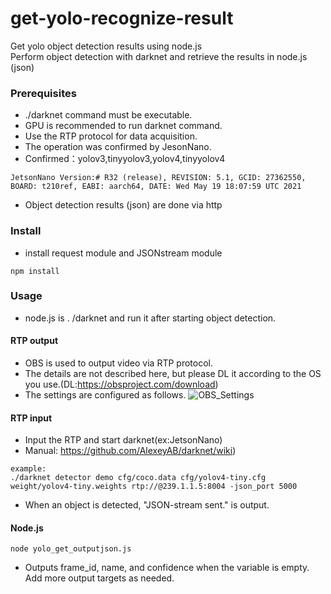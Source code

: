 # get-yolo-recognize-result
Get yolo object detection results using node.js  
Perform object detection with darknet and retrieve the results in node.js (json)

### Prerequisites
* ./darknet command must be executable.
* GPU is recommended to run darknet command.
* Use the RTP protocol for data acquisition.
* The operation was confirmed by JesonNano.
* Confirmed：yolov3,tinyyolov3,yolov4,tinyyolov4
```
JetsonNano Version:# R32 (release), REVISION: 5.1, GCID: 27362550, BOARD: t210ref, EABI: aarch64, DATE: Wed May 19 18:07:59 UTC 2021
```
* Object detection results (json) are done via http

### Install  
* install request module and JSONstream module
```
npm install
```

### Usage
* node.js is . /darknet and run it after starting object detection.
#### RTP output
* OBS is used to output video via RTP protocol.
* The details are not described here, but please DL it according to the OS you use.(DL:https://obsproject.com/download)
* The settings are configured as follows.
![OBS_Settings](https://user-images.githubusercontent.com/33836132/128598900-4ec94a66-0d53-47aa-b427-408537e60da3.jpg)
#### RTP input 
* Input the RTP and start darknet(ex:JetsonNano)
* Manual: https://github.com/AlexeyAB/darknet/wiki)
```
example:
./darknet detector demo cfg/coco.data cfg/yolov4-tiny.cfg weight/yolov4-tiny.weights rtp://@239.1.1.5:8004 -json_port 5000
```
* When an object is detected, "JSON-stream sent." is output.
#### Node.js
```
node yolo_get_outputjson.js
```
* Outputs frame_id, name, and confidence when the variable is empty. Add more output targets as needed.
